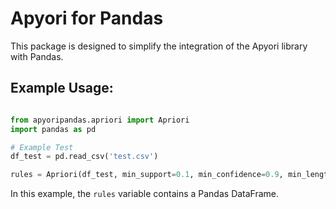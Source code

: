 # Apyori for Pandas

This package is designed to simplify the integration of the Apyori library with Pandas.

## Example Usage:

```python

from apyoripandas.apriori import Apriori
import pandas as pd

# Example Test
df_test = pd.read_csv('test.csv')

rules = Apriori(df_test, min_support=0.1, min_confidence=0.9, min_length=18)

```

In this example, the `rules` variable contains a Pandas DataFrame.
